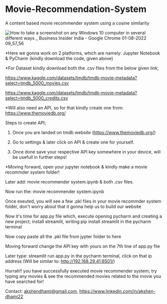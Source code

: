 # Movie-Recommendation-System

A content based movie recommender system using a cosine similarity

![How to take a screenshot on any Windows 10 computer in several different ways _ Business Insider India - Google Chrome 01-08-2022 09_57_56](https://user-images.githubusercontent.com/54845610/182072951-382088ba-dccf-4964-8ee6-fe1e0e5d025c.png)

*Here we gonna work on 2 platforms, which are namely: Jupyter Notebook & PyCharm (kindly download the code, given above)

*For Dataset kindly download both the .csv files from the below given link;

https://www.kaggle.com/datasets/tmdb/tmdb-movie-metadata?select=tmdb_5000_movies.csv

https://www.kaggle.com/datasets/tmdb/tmdb-movie-metadata?select=tmdb_5000_credits.csv

*Will also need an API, so for that kindly create one from: https://www.themoviedb.org/

Steps to create API;

1. Once you are landed on tmdb website (https://www.themoviedb.org/)

2. Go to settings & later click on API & create one for yourself.

3. Once done save your respective API key somewhere in your device, will be usefull in further steps!

*Moving forward, open your jupyter notebook & kindly make a movie recommder system folder!

Later add: movie recommender system.ipynb & both .csv files.

Now run the: movie recommender system.ipynb

Once exeuted, you will see a few .pkl files in your movie recommder system folder, don't worry about that it gonna help us to build our website

Now it's time for app.py file which, execute opening pycharm and creating a new project; install streamlit, writing pip install streamlit in the pycharm terminal

Now copy paste all the .pkl file from jypter folder to here

Moving forward change the API key with yours on the 7th line of app.py file

Later type: streamlit run app.py in the pycharm terminal, click on that ip address (Will be similar to: http://192.168.29.41:8501/)
 
Hurrah!! you have successfully executed movie recommender system; try typing any movies & see the recommended movies related to the movie you have searched for!

Contact: akshendhami@gmail.com, https://www.linkedin.com/in/akshen-dhami22
